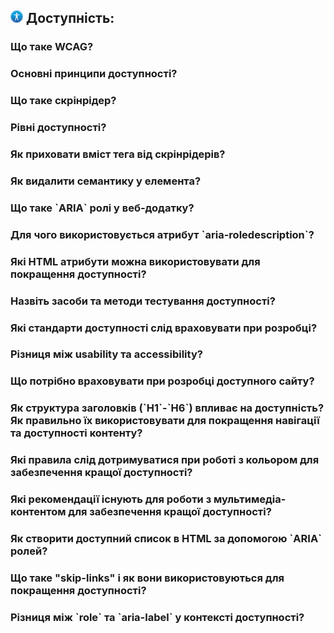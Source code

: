 <h2>
  <img src="../assets/Accessibility.png" width="20" height="20" />
  <span>Доступність:</span>
</h2>

<h3>Що таке WCAG?</h3>
<h3>Основні принципи доступності?</h3>
<h3>Що таке скрінрідер?</h3>
<h3>Рівні доступності?</h3>
<h3>Як приховати вміст тега від скрінрідерів?</h3>
<h3>Як видалити семантику у елемента?</h3>
<h3>Що таке `ARIA` ролі у веб-додатку?</h3>
<h3>Для чого використовується атрибут `aria-roledescription`?</h3>
<h3>Які HTML атрибути можна використовувати для покращення доступності?</h3>
<h3>Назвіть засоби та методи тестування доступності?</h3>
<h3>Які стандарти доступності слід враховувати при розробці?</h3>
<h3>Різниця між usability та accessibility?</h3>
<h3>Що потрібно враховувати при розробці доступного сайту?</h3>
<h3>Як структура заголовків (`H1`-`H6`) впливає на доступність? Як правильно їх використовувати для покращення навігації та доступності контенту?</h3>
<h3>Які правила слід дотримуватися при роботі з кольором для забезпечення кращої доступності?</h3>
<h3>Які рекомендації існують для роботи з мультимедіа-контентом для забезпечення кращої доступності?</h3>
<h3>Як створити доступний список в HTML за допомогою `ARIA` ролей?</h3>
<h3>Що таке "skip-links" і як вони використовуються для покращення доступності?</h3>
<h3>Різниця між `role` та `aria-label` у контексті доступності?</h3>

